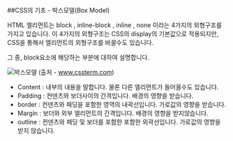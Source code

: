 ##CSS의 기초 - 박스모델(Box Model)

HTML 엘리먼트는 block , inline-block , inline , none 이라는 4가지의 외형구조를 가지고 있습니다.
이 4가지의 외형구조는 CSS의 display의 기본값으로 적용되지만, CSS을 통해서 엘리먼트의 외형구조를 바꿀수도 있습니다.

그 중, block요소에 해당하는 부분에 대하여 설명합니다.

![박스모델](http://www.cssterm.com/uploads/images/box_model.gif)
(출처 - www.cssterm.com)

- Content : 내부의 내용을 말합니다. 물론 다른 엘리먼트가 들어올수도 있습니다.
- Padding : 컨덴츠와 보더사이의 간격입니다. 배경의 영향을 받습니다.
- border : 컨덴츠와 패딩을 포함한 영역의 내곽선입니다. 가로값의 영향을 받습니다.
- Margin : 보더와 외부 엘리먼트의 간격입니다. 배경의 영향을 받지않습니다.
- outline : 컨덴츠와 패딩 및 보더를 포함한 포함한 외곽선입니다. 가로값의 영향을 받지 않습니다.



